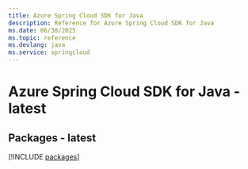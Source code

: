 ```yaml
---
title: Azure Spring Cloud SDK for Java
description: Reference for Azure Spring Cloud SDK for Java
ms.date: 06/30/2025
ms.topic: reference
ms.devlang: java
ms.service: springcloud
---
```

# Azure Spring Cloud SDK for Java - latest
## Packages - latest
[!INCLUDE [packages](spring-cloud-index.md)]